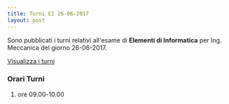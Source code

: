```yaml
---
title: Turni EI 26-06-2017
layout: post
---
```


Sono pubblicati i turni relativi all'esame di **Elementi di Informatica** per Ing. Meccanica del giorno 26-06-2017.

[Visualizza i turni](https://docs.google.com/spreadsheets/d/1GdoXwbgFLN1k53sLYJk_tbJ9xIiLSgTdNm6mx4BkB6w/pubhtml?gid=1317636875&single=true)

### Orari Turni

1. ore 09.00-10.00
